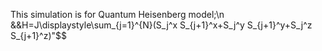 This simulation is for Quantum Heisenberg model;\n
&&H=J\displaystyle\sum_{j=1}^{N}(S_j^x S_{j+1}^x+S_j^y S_{j+1}^y+S_j^z S_{j+1}^z)"$$


